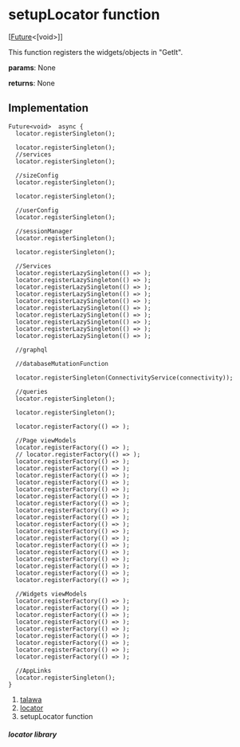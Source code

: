 
<div>

# setupLocator function

</div>


[[Future](https://api.flutter.dev/flutter/dart-core/Future-class.html)\<[void\>]]




This function registers the widgets/objects in \"GetIt\".

**params**: None

**returns**: None



## Implementation

``` language-dart
Future<void>  async {
  locator.registerSingleton();

  locator.registerSingleton();
  //services
  locator.registerSingleton();

  //sizeConfig
  locator.registerSingleton();

  locator.registerSingleton();

  //userConfig
  locator.registerSingleton();

  //sessionManager
  locator.registerSingleton();

  locator.registerSingleton();

  //Services
  locator.registerLazySingleton(() => );
  locator.registerLazySingleton(() => );
  locator.registerLazySingleton(() => );
  locator.registerLazySingleton(() => );
  locator.registerLazySingleton(() => );
  locator.registerLazySingleton(() => );
  locator.registerLazySingleton(() => );
  locator.registerLazySingleton(() => );
  locator.registerLazySingleton(() => );
  locator.registerLazySingleton(() => );

  //graphql

  //databaseMutationFunction

  locator.registerSingleton(ConnectivityService(connectivity));

  //queries
  locator.registerSingleton();

  locator.registerSingleton();

  locator.registerFactory(() => );

  //Page viewModels
  locator.registerFactory(() => );
  // locator.registerFactory(() => );
  locator.registerFactory(() => );
  locator.registerFactory(() => );
  locator.registerFactory(() => );
  locator.registerFactory(() => );
  locator.registerFactory(() => );
  locator.registerFactory(() => );
  locator.registerFactory(() => );
  locator.registerFactory(() => );
  locator.registerFactory(() => );
  locator.registerFactory(() => );
  locator.registerFactory(() => );
  locator.registerFactory(() => );
  locator.registerFactory(() => );
  locator.registerFactory(() => );
  locator.registerFactory(() => );
  locator.registerFactory(() => );
  locator.registerFactory(() => );
  locator.registerFactory(() => );

  //Widgets viewModels
  locator.registerFactory(() => );
  locator.registerFactory(() => );
  locator.registerFactory(() => );
  locator.registerFactory(() => );
  locator.registerFactory(() => );
  locator.registerFactory(() => );
  locator.registerFactory(() => );
  locator.registerFactory(() => );
  locator.registerFactory(() => );

  //AppLinks
  locator.registerSingleton();
}
```







1.  [talawa](../index.md)
2.  [locator](../locator/)
3.  setupLocator function

##### locator library








